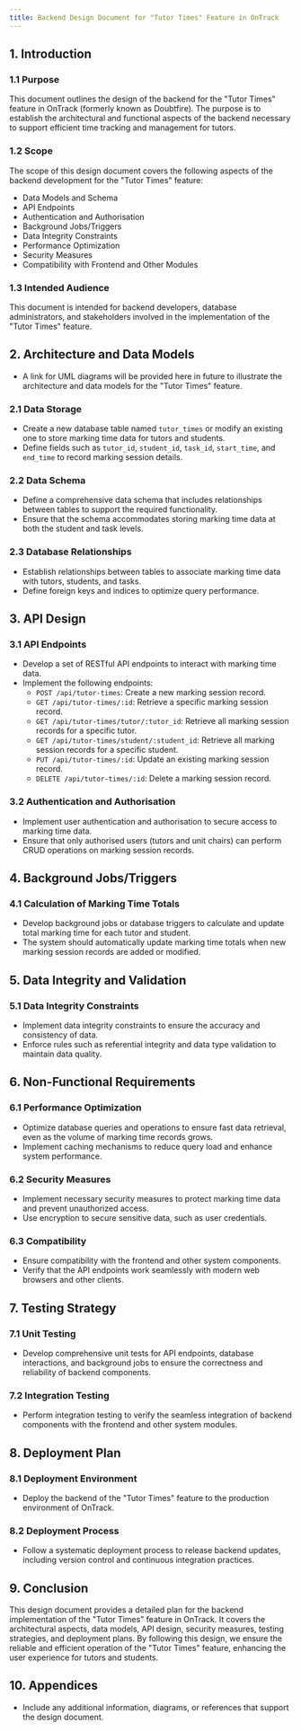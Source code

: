 ```yaml
---
title: Backend Design Document for "Tutor Times" Feature in OnTrack
---
```


## 1. Introduction

### 1.1 Purpose

This document outlines the design of the backend for the "Tutor Times" feature
in OnTrack (formerly known as Doubtfire). The purpose is to establish the
architectural and functional aspects of the
backend necessary to support efficient time tracking and management for tutors.

### 1.2 Scope

The scope of this design document covers the following aspects of the backend
development for the "Tutor Times" feature:

- Data Models and Schema
- API Endpoints
- Authentication and Authorisation
- Background Jobs/Triggers
- Data Integrity Constraints
- Performance Optimization
- Security Measures
- Compatibility with Frontend and Other Modules

### 1.3 Intended Audience

This document is intended for backend developers, database administrators, and
stakeholders involved in the implementation of the "Tutor Times" feature.

## 2. Architecture and Data Models

- A link for UML diagrams will be provided here in future to illustrate the
  architecture and data models for the "Tutor Times" feature.

### 2.1 Data Storage

- Create a new database table named `tutor_times` or modify an existing one to
  store marking time data for tutors and students.
- Define fields such as `tutor_id`, `student_id`, `task_id`, `start_time`, and
  `end_time` to record marking session details.

### 2.2 Data Schema

- Define a comprehensive data schema that includes relationships between tables
  to support the required functionality.
- Ensure that the schema accommodates storing marking time data at both the
  student and task levels.

### 2.3 Database Relationships

- Establish relationships between tables to associate marking time data with
  tutors, students, and tasks.
- Define foreign keys and indices to optimize query performance.

## 3. API Design

### 3.1 API Endpoints

- Develop a set of RESTful API endpoints to interact with marking time data.
- Implement the following endpoints:
  - `POST /api/tutor-times`: Create a new marking session record.
  - `GET /api/tutor-times/:id`: Retrieve a specific marking session record.
  - `GET /api/tutor-times/tutor/:tutor_id`: Retrieve all marking session records
    for a specific tutor.
  - `GET /api/tutor-times/student/:student_id`: Retrieve all marking session
    records for a specific student.
  - `PUT /api/tutor-times/:id`: Update an existing marking session record.
  - `DELETE /api/tutor-times/:id`: Delete a marking session record.

### 3.2 Authentication and Authorisation

- Implement user authentication and authorisation to secure access to marking
  time data.
- Ensure that only authorised users (tutors and unit chairs) can perform CRUD
  operations on marking session records.

## 4. Background Jobs/Triggers

### 4.1 Calculation of Marking Time Totals

- Develop background jobs or database triggers to calculate and update total
  marking time for each tutor and student.
- The system should automatically update marking time totals when new marking
  session records are added or modified.

## 5. Data Integrity and Validation

### 5.1 Data Integrity Constraints

- Implement data integrity constraints to ensure the accuracy and consistency of
  data.
- Enforce rules such as referential integrity and data type validation to
  maintain data quality.

## 6. Non-Functional Requirements

### 6.1 Performance Optimization

- Optimize database queries and operations to ensure fast data retrieval, even
  as the volume of marking time records grows.
- Implement caching mechanisms to reduce query load and enhance system performance.

### 6.2 Security Measures

- Implement necessary security measures to protect marking time data and prevent
  unauthorized access.
- Use encryption to secure sensitive data, such as user credentials.

### 6.3 Compatibility

- Ensure compatibility with the frontend and other system components.
- Verify that the API endpoints work seamlessly with modern web browsers and
  other clients.

## 7. Testing Strategy

### 7.1 Unit Testing

- Develop comprehensive unit tests for API endpoints, database interactions, and
  background jobs to ensure the correctness and reliability of backend components.

### 7.2 Integration Testing

- Perform integration testing to verify the seamless integration of backend
  components with the frontend and other system modules.

## 8. Deployment Plan

### 8.1 Deployment Environment

- Deploy the backend of the "Tutor Times" feature to the production environment
  of OnTrack.

### 8.2 Deployment Process

- Follow a systematic deployment process to release backend updates, including
  version control and continuous integration practices.

## 9. Conclusion

This design document provides a detailed plan for the backend implementation of
the "Tutor Times" feature in OnTrack. It covers the architectural aspects, data
models, API design, security measures, testing strategies, and deployment plans.
By following this design, we ensure the reliable and efficient operation of the
"Tutor Times" feature, enhancing the user experience for tutors and
students.

## 10. Appendices

- Include any additional information, diagrams, or references that support the
design document.
